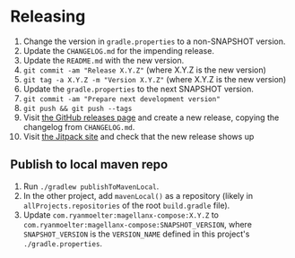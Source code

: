 # Releasing

1. Change the version in `gradle.properties` to a non-SNAPSHOT version.
2. Update the `CHANGELOG.md` for the impending release.
3. Update the `README.md` with the new version.
4. `git commit -am "Release X.Y.Z"` (where X.Y.Z is the new version)
5. `git tag -a X.Y.Z -m "Version X.Y.Z"` (where X.Y.Z is the new version)
6. Update the `gradle.properties` to the next SNAPSHOT version.
7. `git commit -am "Prepare next development version"`
8. `git push && git push --tags`
9. Visit [the GitHub releases page](https://github.com/ryanmoelter/magellanx/releases) and create a
   new release, copying the changelog from `CHANGELOG.md`.
10. Visit [the Jitpack site](https://jitpack.io/#com.ryanmoelter/magellanx) and check that the new
    release shows up

## Publish to local maven repo

1. Run `./gradlew publishToMavenLocal`.
2. In the other project, add `mavenLocal()` as a repository (likely in `allProjects.repositories` of
   the root `build.gradle` file).
3. Update `com.ryanmoelter:magellanx-compose:X.Y.Z`
   to `com.ryanmoelter:magellanx-compose:SNAPSHOT_VERSION`, where `SNAPSHOT_VERSION` is
   the `VERSION_NAME` defined in this project's `./gradle.properties`.

